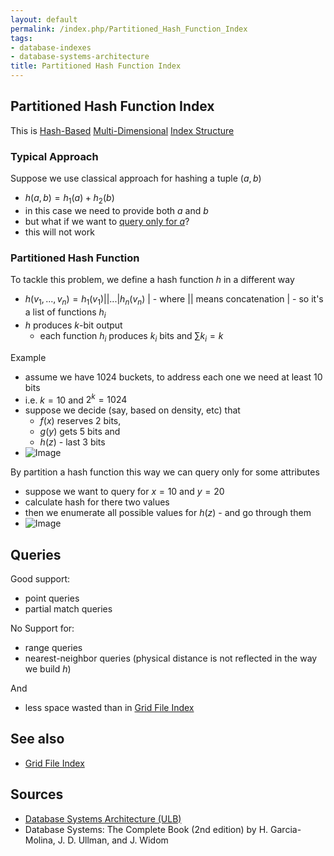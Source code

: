 ```yaml
---
layout: default
permalink: /index.php/Partitioned_Hash_Function_Index
tags:
- database-indexes
- database-systems-architecture
title: Partitioned Hash Function Index
---
```

## Partitioned Hash Function Index
This is [Hash-Based](Hash_Function) [Multi-Dimensional](Multi-Dimensional_Indexes) [Index Structure](Indexing_(databases)) 

### Typical Approach
Suppose we use classical approach for hashing a tuple $(a, b)$
- $h(a, b) = h_1(a) + h_2(b)$
- in this case we need to provide both $a$ and $b$ 
- but what if we want to [query only for $a$](Multi-Dimensional_Indexes#Typical_Queries)?
- this will not work

### Partitioned Hash Function
To tackle this problem, we define a hash function $h$ in a different way
- $h(v_1, ..., v_n) = h_1(v_1) | | ...  |  h_n(v_n)$ |  - where $| |$ means concatenation |  - so it's a list of functions $h_i$
- $h$ produces $k$-bit output
  - each function $h_i$ produces $k_i$ bits and $\sum k_i = k$

Example
- assume we have 1024 buckets, to address each one we need at least 10 bits
- i.e. $k = 10$ and $2^k = 1024$
- suppose we decide (say, based on density, etc) that 
  - $f(x)$ reserves 2 bits, 
  - $g(y)$ gets 5 bits and
  - $h(z)$ - last 3 bits
- <img src="https://raw.github.com/alexeygrigorev/wiki-figures/master/ulb/dbsa/ind/part-hash-ex1.png" alt="Image">

By partition a hash function this way we can query only for some attributes 
- suppose we want to query for $x = 10$ and $y = 20$
- calculate hash for there two values
- then we enumerate all possible values for $h(z)$ - and go through them
- <img src="https://raw.github.com/alexeygrigorev/wiki-figures/master/ulb/dbsa/ind/part-hash-ex-enum.png" alt="Image">


## Queries
Good support:
- point queries
- partial match queries 

No Support for:
- range queries 
- nearest-neighbor queries (physical distance is not reflected in the way we build $h$)

And
- less space wasted than in [Grid File Index](Grid_File_Index)


## See also
- [Grid File Index](Grid_File_Index)

## Sources
- [Database Systems Architecture (ULB)](Database_Systems_Architecture_(ULB))
- Database Systems: The Complete Book (2nd edition) by H. Garcia-Molina, J. D. Ullman, and J. Widom

